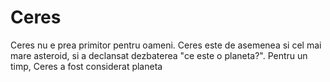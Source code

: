 # Ceres

Ceres nu e prea primitor pentru oameni. Ceres este de asemenea si cel mai mare
asteroid, si a declansat dezbaterea "ce este o planeta?". Pentru un timp, Ceres
a fost considerat planeta
